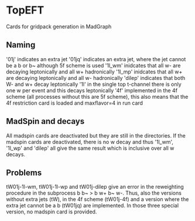 # TopEFT
Cards for gridpack generation in MadGraph

## Naming 

'01j' indicates an extra jet
'01jq' indicates an extra jet, where the jet cannot be a b or b~ although 5f scheme is used
'1l_wm' inidcates that all w- are decaying leptonically and all w+ hadronically
'1l_mp' inidcates that all w+ are decaying leptonically and all w- hadronically
'dilep' indicates that both W- and w+ decay leptonically
'1l' in the single top t-channel there is only one w per event and this decays leptonically
'4f' implemented in the 4f scheme (all processes without this are 5f scheme), this also means that the 4f restriction card is loaded and maxflavor=4 in run card

 
## MadSpin and decays

All madspin cards are deactivated but they are still in the directories. 
If the madspin cards are deactivated, there is no w decay and thus '1l_wm', '1l_wp' and 'dilep' all give the same result which is inclusive over all w decays.


## Problems

tW01j-1l-wm, tW01j-1l-wp and tW01j-dilep give an error in the reweighting procedure in the subprocess b b~ > b w+ b~ w-.
Thus, also the versions without extra jets (tW), in the 4f scheme (tW01j-4f) and a version where the extra jet cannot be a b (tW01jq) are implemented.
In those three special version, no madspin card is provided.
